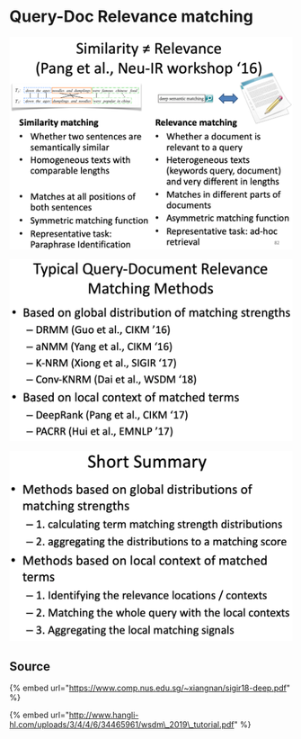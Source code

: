# Query-Doc Relevance matching

![](../../../../../../.gitbook/assets/lark20190528161213.png)

![](../../../../../../.gitbook/assets/lark20190528161442.png)

![](../../../../../../.gitbook/assets/lark20190528162657.png)

## Source

{% embed url="https://www.comp.nus.edu.sg/~xiangnan/sigir18-deep.pdf" %}

{% embed url="http://www.hangli-hl.com/uploads/3/4/4/6/34465961/wsdm\_2019\_tutorial.pdf" %}


